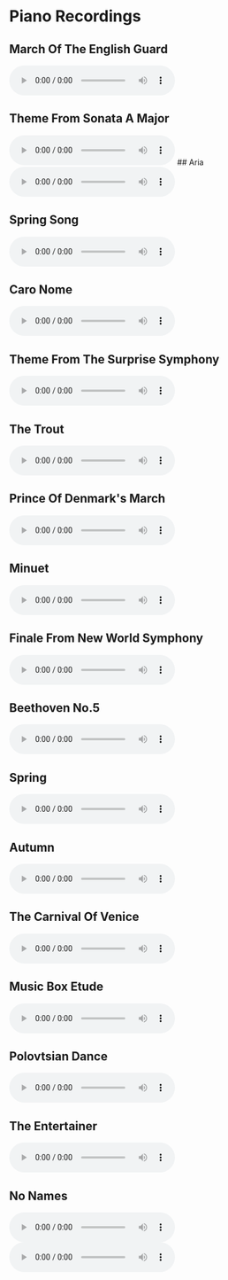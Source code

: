 # Piano Recordings

## March Of The English Guard

<audio controls>
  <source src="../recordings/march-of-the-english-guard.mp3" type="audio/mpeg">
</audio>

## Theme From Sonata A Major

<audio controls>
  <source src="../recordings/theme-from-sonata-a-major.mp3" type="audio/mpeg">
</audio>
## Aria

<audio controls>
  <source src="../recordings/aria.mp3" type="audio/mpeg">
</audio>

## Spring Song

<audio controls>
  <source src="../recordings/spring-song.mp3" type="audio/mpeg">
</audio>

## Caro Nome

<audio controls>
  <source src="../recordings/caro-nome.mp3" type="audio/mpeg">
</audio>

## Theme From The Surprise Symphony

<audio controls>
  <source src="../recordings/theme-from-the-surprise-symphony.mp3" type="audio/mpeg">
</audio>

## The Trout

<audio controls>
  <source src="../recordings/the-trout.mp3" type="audio/mpeg">
</audio>

## Prince Of Denmark's March

<audio controls>
  <source src="../recordings/prince-of-denmarks-march.mp3" type="audio/mpeg">
</audio>

## Minuet

<audio controls>
  <source src="../recordings/minuet.mp3" type="audio/mpeg">
</audio>

## Finale From New World Symphony

<audio controls>
  <source src="../recordings/finale-from-new-world-symphony.mp3" type="audio/mpeg">
</audio>

## Beethoven No.5

<audio controls>
  <source src="../recordings/beethoven-no.5.mp3" type="audio/mpeg">
</audio>

## Spring

<audio controls>
  <source src="../recordings/spring.mp3" type="audio/mpeg">
</audio>

## Autumn

<audio controls>
  <source src="../recordings/autumn.mp3" type="audio/mpeg">
</audio>

## The Carnival Of Venice

<audio controls>
  <source src="../recordings/the-carnival-of-venice.mp3" type="audio/mpeg">
</audio>

## Music Box Etude

<audio controls>
  <source src="../recordings/music-box-etude.mp3" type="audio/mpeg">
</audio>

## Polovtsian Dance

<audio controls>
  <source src="../recordings/polovtsian-dance.mp3" type="audio/mpeg">
</audio>

## The Entertainer

<audio controls>
  <source src="../recordings/the-entertainer.mp3" type="audio/mpeg">
</audio>

## No Names

<audio controls>
  <source src="../recordings/0.mp3" type="audio/mpeg">
</audio>

<audio controls>
  <source src="../recordings/1.mp3" type="audio/mpeg">
</audio>
